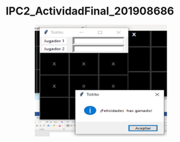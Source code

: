 # IPC2_ActividadFinal_201908686

<p align="center">
  <img src="salidas/imagen1.png" width="350" alt="accessibility text">
</p>

